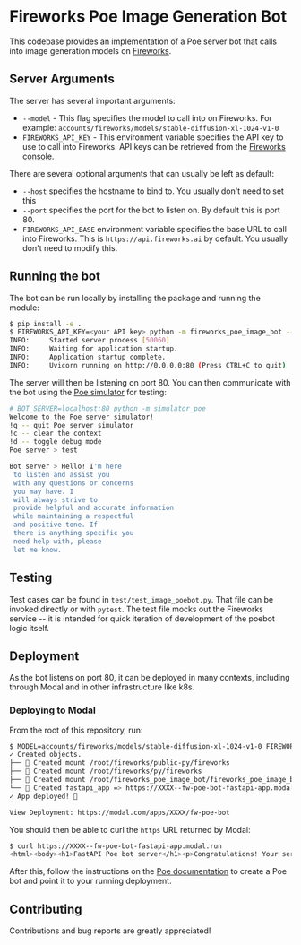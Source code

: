 # Fireworks Poe Image Generation Bot

This codebase provides an implementation of a Poe server bot that calls into image generation models on [Fireworks](fireworks.ai).


## Server Arguments

The server has several important arguments:

* `--model` - This flag specifies the model to call into on Fireworks. For example: `accounts/fireworks/models/stable-diffusion-xl-1024-v1-0`
* `FIREWORKS_API_KEY` - This environment variable specifies the API key to use to call into Fireworks. API keys can be retrieved from the [Fireworks console](https://app.fireworks.ai/users?tab=apps).

There are several optional arguments that can usually be left as default:

* `--host` specifies the hostname to bind to. You usually don't need to set this
* `--port` specifies the port for the bot to listen on. By default this is port 80.
* `FIREWORKS_API_BASE` environment variable specifies the base URL to call into Fireworks. This is `https://api.fireworks.ai` by default. You usually don't need to modify this.


## Running the bot

The bot can be run locally by installing the package and running the module:

```bash
$ pip install -e .
$ FIREWORKS_API_KEY=<your API key> python -m fireworks_poe_image_bot --model accounts/fireworks/models/stable-diffusion-xl-1024-v1-0
INFO:     Started server process [50060]
INFO:     Waiting for application startup.
INFO:     Application startup complete.
INFO:     Uvicorn running on http://0.0.0.0:80 (Press CTRL+C to quit)
```

The server will then be listening on port 80. You can then communicate with the bot using the [Poe simulator](https://github.com/poe-platform/poe-protocol/tree/main/simulator_poe) for testing:

```bash
# BOT_SERVER=localhost:80 python -m simulator_poe
Welcome to the Poe server simulator!
!q -- quit Poe server simulator
!c -- clear the context
!d -- toggle debug mode
Poe server > test

Bot server > Hello! I'm here
 to listen and assist you
 with any questions or concerns
 you may have. I
 will always strive to
 provide helpful and accurate information
 while maintaining a respectful
 and positive tone. If
 there is anything specific you
 need help with, please
 let me know.
```


## Testing

Test cases can be found in `test/test_image_poebot.py`. That file can be invoked directly or with `pytest`. The test file mocks out the Fireworks service -- it is intended for quick iteration of development of the poebot logic itself.

## Deployment

As the bot listens on port 80, it can be deployed in many contexts, including through Modal and in other infrastructure like k8s.

### Deploying to Modal

From the root of this repository, run:

```bash
$ MODEL=accounts/fireworks/models/stable-diffusion-xl-1024-v1-0 FIREWORKS_API_KEY=<your API key> modal deploy fireworks_poe_image_bot/main_modal.py
✓ Created objects.
├── 🔨 Created mount /root/fireworks/public-py/fireworks
├── 🔨 Created mount /root/fireworks/py/fireworks
├── 🔨 Created mount /root/fireworks_poe_image_bot/fireworks_poe_image_bot
└── 🔨 Created fastapi_app => https://XXXX--fw-poe-bot-fastapi-app.modal.run
✓ App deployed! 🎉

View Deployment: https://modal.com/apps/XXXX/fw-poe-bot
```

You should then be able to curl the `https` URL returned by Modal:

```bash
$ curl https://XXXX--fw-poe-bot-fastapi-app.modal.run
<html><body><h1>FastAPI Poe bot server</h1><p>Congratulations! Your server is running. To connect it to Poe, create a bot at <a href="https://poe.com/create_bot?server=1">https://poe.com/create_bot?server=1</a>.</p></body></html>
```

After this, follow the instructions on the [Poe documentation](https://developer.poe.com/server-bots/quick-start#integrating-with-poe) to create a Poe bot and point it to your running deployment.

## Contributing

Contributions and bug reports are greatly appreciated!
